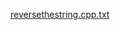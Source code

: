 [reversethestring.cpp.txt](https://github.com/Akashthespidy/CP/files/15418676/reversethestring.cpp.txt)
